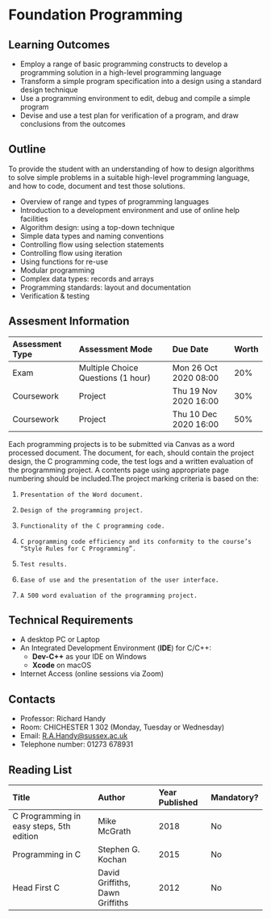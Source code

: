 # Foundation Programming

## Learning Outcomes

* Employ a range of basic programming constructs to develop a programming solution in a high-level programming language
* Transform a simple program specification into a design using a standard design technique
* Use a programming environment to edit, debug and compile a simple program
*  Devise and use a test plan for verification of a program, and draw conclusions from the outcomes

## Outline

To provide the student with an understanding of how to design algorithms to solve simple problems in a suitable high-level programming language, and how to code, document and test those solutions. 

* Overview of range and types of programming languages
* Introduction to a development environment and use of online help facilities
* Algorithm design: using a top-down technique
* Simple data types and naming conventions
* Controlling flow using selection statements
* Controlling flow using iteration
* Using functions for re-use
* Modular programming
* Complex data types: records and arrays
* Programming standards: layout and documentation
* Verification & testing

## Assesment Information

| Assessment Type | Assessment Mode | Due Date | Worth |
| :--- | :--- | :--- | :--- |
| Exam | Multiple Choice Questions \(1 hour\) | Mon 26 Oct 2020 08:00 | 20% |
| Coursework | Project | Thu 19 Nov 2020 16:00 | 30% |
| Coursework | Project | Thu 10 Dec 2020 16:00 | 50% |

Each programming projects is to be submitted via Canvas as a word processed document. The document, for each, should contain the project design, the C programming code, the test logs and a written evaluation of the programming project. A contents page using appropriate page numbering should be included.The project marking criteria is based on the:

1.     Presentation of the Word document.
2.     Design of the programming project.
3.     Functionality of the C programming code.
4.     C programming code efficiency and its conformity to the course’s “Style Rules for C Programming”.
5.     Test results.
6.     Ease of use and the presentation of the user interface.
7.     A 500 word evaluation of the programming project.

## Technical Requirements

* A desktop PC or Laptop
* An Integrated Development Environment \(**IDE**\) for C/C++:
  * **Dev-C++** as your IDE on Windows
  * **Xcode** on macOS
* Internet Access \(online sessions via Zoom\)

## Contacts

* Professor: Richard Handy
* Room: CHICHESTER 1 302 \(Monday, Tuesday or Wednesday\) 
* Email: R.A.Handy@sussex.ac.uk 
* Telephone number: 01273 678931

## Reading List

| Title | Author | Year Published | Mandatory? |
| :--- | :--- | :--- | :--- |
| C Programming in easy steps, 5th edition | Mike McGrath | 2018 | No |
| Programming in C | Stephen G. Kochan | 2015 | No |
| Head First C | David Griffiths, Dawn Griffiths | 2012 | No |





